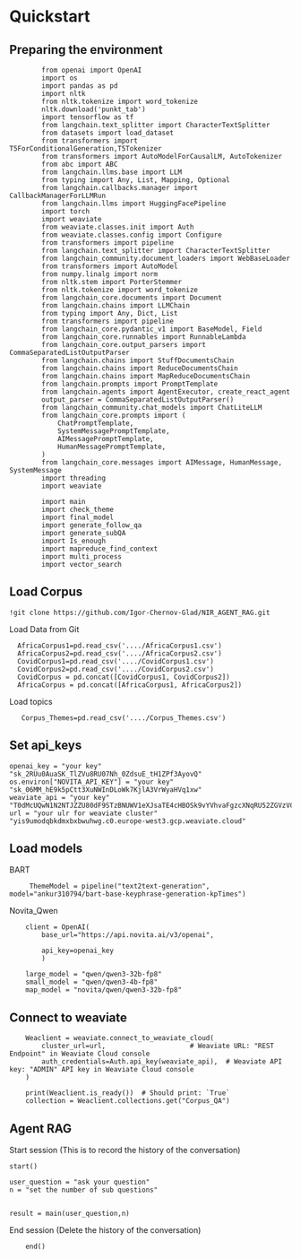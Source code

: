 # Quickstart #

## Preparing the environment ##

            from openai import OpenAI
            import os
            import pandas as pd
            import nltk
            from nltk.tokenize import word_tokenize
            nltk.download('punkt_tab')
            import tensorflow as tf
            from langchain.text_splitter import CharacterTextSplitter
            from datasets import load_dataset
            from transformers import T5ForConditionalGeneration,T5Tokenizer
            from transformers import AutoModelForCausalLM, AutoTokenizer
            from abc import ABC
            from langchain.llms.base import LLM
            from typing import Any, List, Mapping, Optional
            from langchain.callbacks.manager import CallbackManagerForLLMRun
            from langchain.llms import HuggingFacePipeline
            import torch
            import weaviate
            from weaviate.classes.init import Auth
            from weaviate.classes.config import Configure
            from transformers import pipeline
            from langchain.text_splitter import CharacterTextSplitter
            from langchain_community.document_loaders import WebBaseLoader
            from transformers import AutoModel
            from numpy.linalg import norm
            from nltk.stem import PorterStemmer
            from nltk.tokenize import word_tokenize
            from langchain_core.documents import Document
            from langchain.chains import LLMChain
            from typing import Any, Dict, List
            from transformers import pipeline
            from langchain_core.pydantic_v1 import BaseModel, Field
            from langchain_core.runnables import RunnableLambda
            from langchain_core.output_parsers import CommaSeparatedListOutputParser
            from langchain.chains import StuffDocumentsChain
            from langchain.chains import ReduceDocumentsChain
            from langchain.chains import MapReduceDocumentsChain
            from langchain.prompts import PromptTemplate
            from langchain.agents import AgentExecutor, create_react_agent
            output_parser = CommaSeparatedListOutputParser()
            from langchain_community.chat_models import ChatLiteLLM
            from langchain_core.prompts import (
                ChatPromptTemplate,
                SystemMessagePromptTemplate,
                AIMessagePromptTemplate,
                HumanMessagePromptTemplate,
            )
            from langchain_core.messages import AIMessage, HumanMessage, SystemMessage
            import threading
            import weaviate
            
            import main
            import check_theme
            import final_model
            import generate_follow_qa
            import generate_subQA
            import Is_enough
            import mapreduce_find_context
            import multi_process
            import vector_search


## Load Corpus ##

    !git clone https://github.com/Igor-Chernov-Glad/NIR_AGENT_RAG.git

Load Data from Git

      AfricaCorpus1=pd.read_csv('..../AfricaCorpus1.csv')
      AfricaCorpus2=pd.read_csv('..../AfricaCorpus2.csv')
      CovidCorpus1=pd.read_csv('..../CovidCorpus1.csv')
      CovidCorpus2=pd.read_csv('..../CovidCorpus2.csv')
      CovidCorpus = pd.concat([CovidCorpus1, CovidCorpus2])
      AfricaCorpus = pd.concat([AfricaCorpus1, AfricaCorpus2])



Load topics

       Corpus_Themes=pd.read_csv('..../Corpus_Themes.csv')

## Set api_keys ##

    openai_key = "your key"                        "sk_2RUu0AuaSK_TlZVu8RU07Nh_0ZdsuE_tH1ZPf3AyovQ"
    os.environ["NOVITA_API_KEY"] = "your key"      "sk_06MM_hE9k5pCtt3XuNWInDLoWk7KjlA3VrWyaHVq1xw"
    weaviate_api = "your key"                       "T0dMcUQwN1N2NTJZZU80dF9STzBNUWV1eXJsaTE4cHBOSk9vYVhvaFgzcXNqRU52ZGVzVC9wb25ubXdNPV92MjAw"
    url = "your ulr for weaviate cluster"           "yis9umodqbkdmxbxbwuhwg.c0.europe-west3.gcp.weaviate.cloud"

## Load models ##

BART

         ThemeModel = pipeline("text2text-generation", model="ankur310794/bart-base-keyphrase-generation-kpTimes")

Novita_Qwen

        client = OpenAI(
            base_url="https://api.novita.ai/v3/openai",

            api_key=openai_key
            )

        large_model = "qwen/qwen3-32b-fp8"
        small_model = "qwen/qwen3-4b-fp8"
        map_model = "novita/qwen/qwen3-32b-fp8"


## Connect to weaviate ##


        Weaclient = weaviate.connect_to_weaviate_cloud(
            cluster_url=url,                     # Weaviate URL: "REST Endpoint" in Weaviate Cloud console
            auth_credentials=Auth.api_key(weaviate_api),  # Weaviate API key: "ADMIN" API key in Weaviate Cloud console
        )
        
        print(Weaclient.is_ready())  # Should print: `True`
        collection = Weaclient.collections.get("Corpus_QA")



## Agent RAG ##
Start session (This is to record the history of the conversation)

    start()

    user_question = "ask your question"
    n = "set the number of sub questions"


    result = main(user_question,n)


End session (Delete the history of the conversation)   

        end()        
                
    
